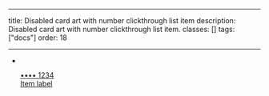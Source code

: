 <!--
 *              © 2025 Visa
 *
 * Licensed under the Apache License, Version 2.0 (the "License");
 * you may not use this file except in compliance with the License.
 * You may obtain a copy of the License at
 *
 *         http://www.apache.org/licenses/LICENSE-2.0
 *
 * Unless required by applicable law or agreed to in writing, software
 * distributed under the License is distributed on an "AS IS" BASIS,
 * WITHOUT WARRANTIES OR CONDITIONS OF ANY KIND, either express or implied.
 * See the License for the specific language governing permissions and
 * limitations under the License.
 *
 -->

---

title: Disabled card art with number clickthrough list item
description: Disabled card art with number clickthrough list item.
classes: []
tags: ["docs"]
order: 18

---

<ul style="max-inline-size: 343px;">
    <li class="v-surface v-p-0">
        <a href="./list-item" tabIndex="-1" aria-disabled="true" role="link" class="v-button v-button-tertiary v-flex v-align-items-center v-justify-content-between v-typography-label-large v-pl-8 v-pr-4 v-py-6" style="--v-button-default-border-radius: 0px; min-block-size: 64px;">
            <div class="v-flex v-align-items-center v-gap-8">
                <div class="v-flex v-align-items-center v-gap-4 v-typography-label">
                <div class="v-flex v-align-items-center v-justify-content-center" style="background-color: var(--palette-default-active-pressed); opacity: 0.3; mix-blend-mode: luminosity; border-radius: 2px; inline-size: 40px; block-size: 25px">
                    <svg xmlns="http://www.w3.org/2000/svg" width="30" height="10" viewBox="0 0 30 10" fill="none">
                    <path fill-rule="evenodd" clip-rule="evenodd" d="M21.4932 6.50171C21.4989 5.13184 20.2985 4.53638 19.338 4.05991C18.6929 3.73992 18.156 3.4736 18.1653 3.06243C18.1721 2.75129 18.4864 2.41957 19.1721 2.336C19.9751 2.26263 20.7842 2.39591 21.5136 2.72171L21.9313 0.885714C21.2213 0.63353 20.4694 0.502918 19.7109 0.5C17.3707 0.5 15.7122 1.679 15.6973 3.36843C15.6823 4.61429 16.8769 5.31371 17.7789 5.729C18.7041 6.15329 19.0156 6.42586 19.0116 6.80643C19.0116 7.38886 18.2728 7.64471 17.5912 7.655C16.4335 7.67244 15.7474 7.36991 15.2033 7.13003L15.1517 7.10729L14.7177 9.00757C15.2728 9.24929 16.2973 9.45886 17.3599 9.46914C19.8537 9.46914 21.4864 8.30429 21.4946 6.50171H21.4932ZM11.6565 0.658143L7.8102 9.33286H5.3L3.40748 2.41057C3.29184 1.98371 3.19252 1.82814 2.84286 1.64814C2.26871 1.35629 1.32993 1.08114 0.5 0.910143L0.557143 0.653H4.5966C5.14011 0.655106 5.60147 1.03005 5.68503 1.53757L6.68503 6.55829L9.16395 0.658143H11.6565ZM29.8878 9.33029H27.6918L27.4048 8.03814H24.3585L23.8633 9.33286H21.3707L24.9313 1.29457C25.1 0.907952 25.4996 0.656355 25.9422 0.658143H27.9707L29.8878 9.33029ZM25.0415 6.26L26.2918 3.002L27.0116 6.26H25.0415ZM13.0878 9.33286L15.0578 0.658143H12.6769L10.7122 9.33286H13.0878Z" fill="white"/>
                    </svg>
                </div>
                •••• 1234
                </div>
                Item label
            </div>
            <svg aria-hidden="true" class="v-icon v-icon-visa v-icon-tiny" focusable="false" viewbox="0 0 16 16">
                <use href="#visa-chevron-right-tiny">
                </use>
            </svg>
        </a>
    </li>
</ul>
